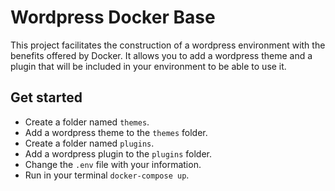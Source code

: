 # Wordpress Docker Base

This project facilitates the construction of a wordpress environment with the benefits offered by Docker. It allows you to add a wordpress theme and a plugin that will be included in your environment to be able to use it.

## Get started

- Create a folder named `themes`.
- Add a wordpress theme to the `themes` folder.
- Create a folder named `plugins`.
- Add a wordpress plugin to the `plugins` folder.
- Change the `.env` file with your information.
- Run in your terminal `docker-compose up`.